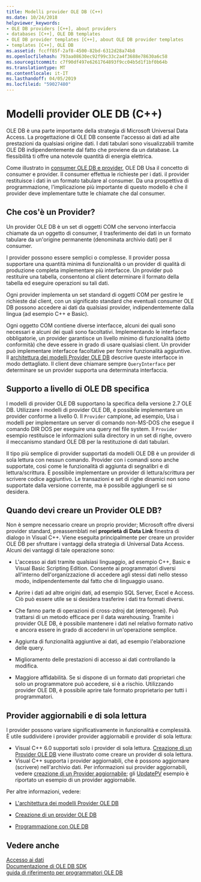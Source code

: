 ```yaml
---
title: Modelli provider OLE DB (C++)
ms.date: 10/24/2018
helpviewer_keywords:
- OLE DB providers [C++], about providers
- databases [C++], OLE DB templates
- OLE DB provider templates [C++], about OLE DB provider templates
- templates [C++], OLE DB
ms.assetid: fccff85f-2af8-4500-82bd-6312d28a74b8
ms.openlocfilehash: 793aa08630ec92f99c33c2a4f3688e78630a6c58
ms.sourcegitcommit: c7f90df497e6261764893f9cc04b5d1f1bf0b64b
ms.translationtype: MT
ms.contentlocale: it-IT
ms.lasthandoff: 04/05/2019
ms.locfileid: "59027480"
---
```

# <a name="ole-db-provider-templates-c"></a>Modelli provider OLE DB (C++)

OLE DB è una parte importante della strategia di Microsoft Universal Data Access. La progettazione di OLE DB consente l'accesso ai dati ad alte prestazioni da qualsiasi origine dati. I dati tabulari sono visualizzabili tramite OLE DB indipendentemente dal fatto che proviene da un database. La flessibilità ti offre una notevole quantità di energia elettrica.

Come illustrato in [consumer OLE DB e provider](../../data/oledb/ole-db-consumers-and-providers.md), OLE DB Usa il concetto di consumer e provider. Il consumer effettua le richieste per i dati. il provider restituisce i dati in un formato tabulare al consumer. Da una prospettiva di programmazione, l'implicazione più importante di questo modello è che il provider deve implementare tutte le chiamate che dal consumer.

## <a name="what-is-a-provider"></a>Che cos'è un Provider?

Un provider OLE DB è un set di oggetti COM che servono interfaccia chiamate da un oggetto di consumer, il trasferimento dei dati in un formato tabulare da un'origine permanente (denominata archivio dati) per il consumer.

I provider possono essere semplici o complesse. Il provider possa supportare una quantità minima di funzionalità o un provider di qualità di produzione completa implementare più interfacce. Un provider può restituire una tabella, consentono al client determinare il formato della tabella ed eseguire operazioni su tali dati.

Ogni provider implementa un set standard di oggetti COM per gestire le richieste dal client, con un significato standard che eventuali consumer OLE DB possono accedere ai dati da qualsiasi provider, indipendentemente dalla lingua (ad esempio C++ e Basic).

Ogni oggetto COM contiene diverse interfacce, alcuni dei quali sono necessari e alcuni dei quali sono facoltativi. Implementando le interfacce obbligatorie, un provider garantisce un livello minimo di funzionalità (detto conformità) che deve essere in grado di usare qualsiasi client. Un provider può implementare interfacce facoltative per fornire funzionalità aggiuntive. Il [architettura dei modelli Provider OLE DB](../../data/oledb/ole-db-provider-template-architecture.md) descrive queste interfacce in modo dettagliato. Il client deve chiamare sempre `QueryInterface` per determinare se un provider supporta una determinata interfaccia.

## <a name="ole-db-specification-level-support"></a>Supporto a livello di OLE DB specifica

I modelli di provider OLE DB supportano la specifica della versione 2.7 OLE DB. Utilizzare i modelli di provider OLE DB, è possibile implementare un provider conforme a livello 0. Il `Provider` campione, ad esempio, Usa i modelli per implementare un server di comando non-MS-DOS che esegue il comando DIR DOS per eseguire una query nel file system. Il `Provider` esempio restituisce le informazioni sulla directory in un set di righe, ovvero il meccanismo standard OLE DB per la restituzione di dati tabulari.

Il tipo più semplice di provider supportati da modelli OLE DB è un provider di sola lettura con nessun comando. Provider con i comandi sono anche supportate, così come le funzionalità di aggiunta di segnalibri e di lettura/scrittura. È possibile implementare un provider di lettura/scrittura per scrivere codice aggiuntivo. Le transazioni e set di righe dinamici non sono supportate dalla versione corrente, ma è possibile aggiungerli se si desidera.

## <a name="when-do-you-need-to-create-an-ole-db-provider"></a>Quando devi creare un Provider OLE DB?

Non è sempre necessario creare un proprio provider; Microsoft offre diversi provider standard, preassemblati nel **proprietà di Data Link** finestra di dialogo in Visual C++. Viene eseguita principalmente per creare un provider OLE DB per sfruttare i vantaggi della strategia di Universal Data Access. Alcuni dei vantaggi di tale operazione sono:

- L'accesso ai dati tramite qualsiasi linguaggio, ad esempio C++, Basic e Visual Basic Scripting Edition. Consente ai programmatori diversi all'interno dell'organizzazione di accedere agli stessi dati nello stesso modo, indipendentemente dal fatto che di linguaggio usano.

- Aprire i dati ad altre origini dati, ad esempio SQL Server, Excel e Access. Ciò può essere utile se si desidera trasferire i dati tra formati diversi.

- Che fanno parte di operazioni di cross-zdroj dat (eterogenei). Può trattarsi di un metodo efficace per il data warehousing. Tramite i provider OLE DB, è possibile mantenere i dati nel relativo formato nativo e ancora essere in grado di accedervi in un'operazione semplice.

- Aggiunta di funzionalità aggiuntive ai dati, ad esempio l'elaborazione delle query.

- Miglioramento delle prestazioni di accesso ai dati controllando la modifica.

- Maggiore affidabilità. Se si dispone di un formato dati proprietari che solo un programmatore può accedere, si è a rischio. Utilizzando provider OLE DB, è possibile aprire tale formato proprietario per tutti i programmatori.

## <a name="read-only-and-updatable-providers"></a>Provider aggiornabili e di sola lettura

I provider possono variare significativamente in funzionalità e complessità. È utile suddividere i provider provider aggiornabili e provider di sola lettura:

- Visual C++ 6.0 supportati solo i provider di sola lettura. [Creazione di un Provider OLE DB](../../data/oledb/creating-an-ole-db-provider.md) viene illustrato come creare un provider di sola lettura.
- Visual C++ supporta i provider aggiornabili, che è possono aggiornare (scrivere) nell'archivio dati. Per informazioni sui provider aggiornabili, vedere [creazione di un Provider aggiornabile](../../data/oledb/creating-an-updatable-provider.md); gli [UpdatePV](https://github.com/Microsoft/VCSamples/tree/master/VC2010Samples/ATL/OLEDB/Provider/UPDATEPV) esempio è riportato un esempio di un provider aggiornabile.

Per altre informazioni, vedere:

- [L'architettura dei modelli Provider OLE DB](../../data/oledb/ole-db-provider-template-architecture.md)

- [Creazione di un provider OLE DB](../../data/oledb/creating-an-ole-db-provider.md)

- [Programmazione con OLE DB](../../data/oledb/ole-db-programming.md)

## <a name="see-also"></a>Vedere anche

[Accesso ai dati](../data-access-in-cpp.md)<br/>
[Documentazione di OLE DB SDK](/previous-versions/windows/desktop/ms722784(v=vs.85))<br/>
[guida di riferimento per programmatori OLE DB](/sql/connect/oledb/ole-db/oledb-driver-for-sql-server-programming)<br/>
